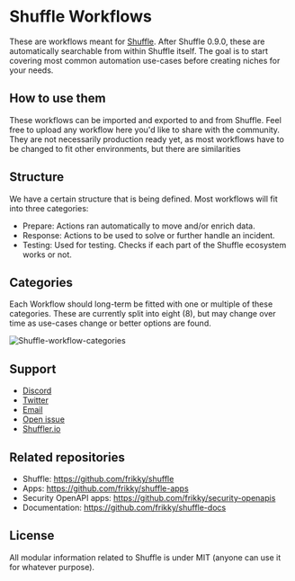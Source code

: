 # Shuffle Workflows
These are workflows meant for [Shuffle](https://github.com/frikky/shuffle). After Shuffle 0.9.0, these are automatically searchable from within Shuffle itself. The goal is to start covering most common automation use-cases before creating niches for your needs.

## How to use them
These workflows can be imported and exported to and from Shuffle. Feel free to upload any workflow here you'd like to share with the community. They are not necessarily production ready yet, as most workflows have to be changed to fit other environments, but there are similarities

## Structure
We have a certain structure that is being defined. Most workflows will fit into three categories:
* Prepare: Actions ran automatically to move and/or enrich data.
* Response: Actions to be used to solve or further handle an incident.
* Testing: Used for testing. Checks if each part of the Shuffle ecosystem works or not.

## Categories
Each Workflow should long-term be fitted with one or multiple of these categories. These are currently split into eight (8), but may change over time as use-cases change or better options are found.

![Shuffle-workflow-categories](https://github.com/frikky/shuffle-workflows/blob/master/images/categories_circle_dark.png)

## Support
* [Discord](https://discord.gg/B2CBzUm)
* [Twitter](https://twitter.com/shuffleio)
* [Email](mailto:frikky@shuffler.io)
* [Open issue](https://github.com/frikky/Shuffle/issues/new)
* [Shuffler.io](https://shuffler.io/contact)

## Related repositories
* Shuffle: https://github.com/frikky/shuffle
* Apps: https://github.com/frikky/shuffle-apps
* Security OpenAPI apps: https://github.com/frikky/security-openapis
* Documentation: https://github.com/frikky/shuffle-docs

## License
All modular information related to Shuffle is under MIT (anyone can use it for whatever purpose).
